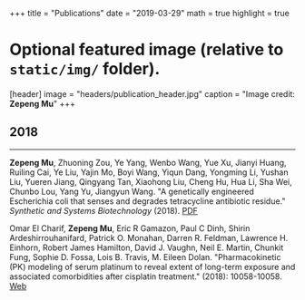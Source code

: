 +++
title = "Publications"
date = "2019-03-29"
math = true
highlight = true

# Optional featured image (relative to `static/img/` folder).
[header]
image = "headers/publication_header.jpg"
caption = "Image credit: **Zepeng Mu**"
+++

## 2018
---
**Zepeng Mu**, Zhuoning Zou, Ye Yang, Wenbo Wang, Yue Xu, Jianyi Huang, Ruiling Cai, Ye Liu, Yajin Mo, Boyi Wang, Yiqun Dang, Yongming Li, Yushan Liu, Yueren Jiang, Qingyang Tan, Xiaohong Liu, Cheng Hu, Hua Li, Sha Wei, Chunbo Lou, Yang Yu, Jiangyun Wang. "A genetically engineered Escherichia coli that senses and degrades tetracycline antibiotic residue." *Synthetic and Systems Biotechnology* (2018). [PDF](/files/publication/A-genetically-engineered-Escherichia-coli-that-senses-and-degrades-tetracycline-antibiotic-residue.pdf)

Omar El Charif, **Zepeng Mu**, Eric R Gamazon, Paul C Dinh, Shirin Ardeshirrouhanifard, Patrick O. Monahan, Darren R. Feldman, Lawrence H. Einhorn, Robert James Hamilton, David J. Vaughn, Neil E. Martin, Chunkit Fung, Sophie D. Fossa, Lois B. Travis, M. Eileen Dolan. "Pharmacokinetic (PK) modeling of serum platinum to reveal extent of long-term exposure and associated comorbidities after cisplatin treatment." (2018): 10058-10058. [Web](http://ascopubs.org/doi/abs/10.1200/JCO.2018.36.15_suppl.10058)
